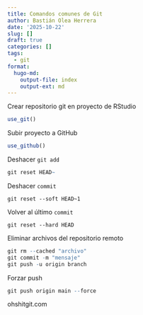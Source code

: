 ```yaml
---
title: Comandos comunes de Git
author: Bastián Olea Herrera
date: '2025-10-22'
slug: []
draft: true
categories: []
tags:
  - git
format:
  hugo-md:
    output-file: index
    output-ext: md
---
```


Crear repositorio git en proyecto de RStudio

```r
use_git()
```

Subir proyecto a GitHub
```r
use_github()
```

Deshacer `git add`

```r
git reset HEAD~
```


Deshacer `commit`

```
git reset --soft HEAD~1
```

Volver al último `commit`

```
git reset --hard HEAD
```

Eliminar archivos del repositorio remoto
```r
git rm --cached "archivo"
git commit -m "mensaje"
git push -u origin branch
```

Forzar push
```r
git push origin main --force
```



ohshitgit.com